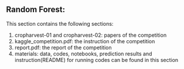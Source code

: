 ## Random Forest:

This section contains the following sections:

1. cropharvest-01 and cropharvest-02: papers of the competition 
2. kaggle_competition.pdf: the instruction of the competition
3. report.pdf: the report of the competition
4. materials: data, codes, notebooks, prediction results and instruction(README) for running codes can be found in this section
